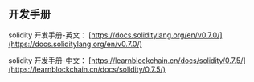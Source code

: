 ## 开发手册



solidity 开发手册-英文：	[https://docs.soliditylang.org/en/v0.7.0/](https://docs.soliditylang.org/en/v0.7.0/)

solidity 开发手册-中文：	[https://learnblockchain.cn/docs/solidity/0.7.5/](https://learnblockchain.cn/docs/solidity/0.7.5/)



